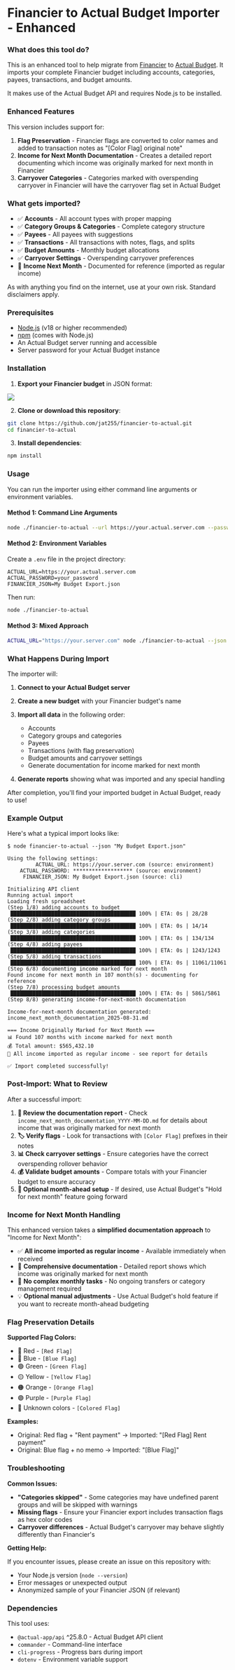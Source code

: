 # Financier to Actual Budget Importer - Enhanced

### What does this tool do?

This is an enhanced tool to help migrate from [Financier](https://financier.io/) to [Actual Budget](https://actualbudget.org/). It imports your complete Financier budget including accounts, categories, payees, transactions, and budget amounts.

It makes use of the Actual Budget API and requires Node.js to be installed.

### Enhanced Features

This version includes support for:

1. **Flag Preservation** - Financier flags are converted to color names and added to transaction notes as "[Color Flag] original note"
2. **Income for Next Month Documentation** - Creates a detailed report documenting which income was originally marked for next month in Financier
3. **Carryover Categories** - Categories marked with overspending carryover in Financier will have the carryover flag set in Actual Budget

### What gets imported?

- ✅ **Accounts** - All account types with proper mapping
- ✅ **Category Groups & Categories** - Complete category structure  
- ✅ **Payees** - All payees with suggestions
- ✅ **Transactions** - All transactions with notes, flags, and splits
- ✅ **Budget Amounts** - Monthly budget allocations
- ✅ **Carryover Settings** - Overspending carryover preferences
- 📝 **Income Next Month** - Documented for reference (imported as regular income)

As with anything you find on the internet, use at your own risk. Standard disclaimers apply.

### Prerequisites

- [Node.js](https://nodejs.org/en) (v18 or higher recommended)
- [npm](https://www.npmjs.com/) (comes with Node.js)
- An Actual Budget server running and accessible
- Server password for your Actual Budget instance

### Installation

1. **Export your Financier budget** in JSON format:

![](_static/backup_budget.png)

2. **Clone or download this repository**:

```sh
git clone https://github.com/jat255/financier-to-actual.git
cd financier-to-actual
```

3. **Install dependencies**:

```sh
npm install
```

### Usage

You can run the importer using either command line arguments or environment variables.

#### Method 1: Command Line Arguments

```sh
node ./financier-to-actual --url https://your.actual.server.com --password "your_password" --json "My Budget Export.json"
```

#### Method 2: Environment Variables

Create a `.env` file in the project directory:

```env
ACTUAL_URL=https://your.actual.server.com
ACTUAL_PASSWORD=your_password
FINANCIER_JSON=My Budget Export.json
```

Then run:

```sh
node ./financier-to-actual
```

#### Method 3: Mixed Approach

```sh
ACTUAL_URL="https://your.server.com" node ./financier-to-actual --json "My Budget.json"
```

### What Happens During Import

The importer will:

1. **Connect to your Actual Budget server**
2. **Create a new budget** with your Financier budget's name
3. **Import all data** in the following order:
   - Accounts
   - Category groups and categories  
   - Payees
   - Transactions (with flag preservation)
   - Budget amounts and carryover settings
   - Generate documentation for income marked for next month

4. **Generate reports** showing what was imported and any special handling

After completion, you'll find your imported budget in Actual Budget, ready to use!

### Example Output

Here's what a typical import looks like:

```
$ node financier-to-actual --json "My Budget Export.json"

Using the following settings:
         ACTUAL_URL: https://your.server.com (source: environment)
    ACTUAL_PASSWORD: ******************* (source: environment)
     FINANCIER_JSON: My Budget Export.json (source: cli)

Initializing API client
Running actual import
Loading fresh spreadsheet
(Step 1/8) adding accounts to budget
 ████████████████████████████████████████ 100% | ETA: 0s | 28/28
(Step 2/8) adding category groups
 ████████████████████████████████████████ 100% | ETA: 0s | 14/14
(Step 3/8) adding categories
 ████████████████████████████████████████ 100% | ETA: 0s | 134/134
(Step 4/8) adding payees
 ████████████████████████████████████████ 100% | ETA: 0s | 1243/1243
(Step 5/8) adding transactions
 ████████████████████████████████████████ 100% | ETA: 0s | 11061/11061
(Step 6/8) documenting income marked for next month
Found income for next month in 107 month(s) - documenting for reference
(Step 7/8) processing budget amounts
 ████████████████████████████████████████ 100% | ETA: 0s | 5861/5861
(Step 8/8) generating income-for-next-month documentation

Income-for-next-month documentation generated: income_next_month_documentation_2025-08-31.md

=== Income Originally Marked for Next Month ===
📊 Found 107 months with income marked for next month
💰 Total amount: $565,432.10
📝 All income imported as regular income - see report for details

✅ Import completed successfully!
```

### Post-Import: What to Review

After a successful import:

1. **📄 Review the documentation report** - Check `income_next_month_documentation_YYYY-MM-DD.md` for details about income that was originally marked for next month
2. **🏷️ Verify flags** - Look for transactions with `[Color Flag]` prefixes in their notes  
3. **📊 Check carryover settings** - Ensure categories have the correct overspending rollover behavior
4. **💰 Validate budget amounts** - Compare totals with your Financier budget to ensure accuracy
5. **🔄 Optional month-ahead setup** - If desired, use Actual Budget's "Hold for next month" feature going forward

### Income for Next Month Handling

This enhanced version takes a **simplified documentation approach** to "Income for Next Month":

- ✅ **All income imported as regular income** - Available immediately when received
- 📝 **Comprehensive documentation** - Detailed report shows which income was originally marked for next month
- 🎯 **No complex monthly tasks** - No ongoing transfers or category management required
- 💡 **Optional manual adjustments** - Use Actual Budget's hold feature if you want to recreate month-ahead budgeting

### Flag Preservation Details

**Supported Flag Colors:**
- 🔴 Red - `[Red Flag]`
- 🔵 Blue - `[Blue Flag]`  
- 🟢 Green - `[Green Flag]`
- 🟡 Yellow - `[Yellow Flag]`
- 🟠 Orange - `[Orange Flag]`
- 🟣 Purple - `[Purple Flag]`
- 🎨 Unknown colors - `[Colored Flag]`

**Examples:**
- Original: Red flag + "Rent payment" → Imported: "[Red Flag] Rent payment"
- Original: Blue flag + no memo → Imported: "[Blue Flag]"

### Troubleshooting

**Common Issues:**

- **"Categories skipped"** - Some categories may have undefined parent groups and will be skipped with warnings
- **Missing flags** - Ensure your Financier export includes transaction flags as hex color codes
- **Carryover differences** - Actual Budget's carryover may behave slightly differently than Financier's

**Getting Help:**

If you encounter issues, please create an issue on this repository with:
- Your Node.js version (`node --version`)
- Error messages or unexpected output
- Anonymized sample of your Financier JSON (if relevant)

### Dependencies

This tool uses:
- `@actual-app/api` ^25.8.0 - Actual Budget API client
- `commander` - Command-line interface
- `cli-progress` - Progress bars during import
- `dotenv` - Environment variable support